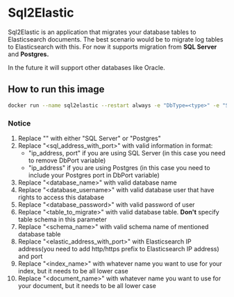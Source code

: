 # Sql2Elastic

Sql2Elastic is an application that migrates your database tables to Elasticsearch documents.
The best scenario would be to migrate log tables to Elasticsearch with this.
For now it supports migration from **SQL Server** and **Postgres.**

In the future it will support other databases like Oracle.

## How to run this image

```bash
docker run --name sql2elastic --restart always -e "DbType=<type>" -e "SqlHost=<sql_address_with_port>" -e "DbPort=<db_port>" -e "DbName=<database_name>" -e "DbUsername=<database_username>" -e "DbPassword=<database_password>" -e "DbTable=<table_to_migrate>" -e "DbSchema=<schema_name>" -e "ElasticHost=<elastic_address_with_port>" -e "ElasticIndex=<index_name>" -e "ElasticDocument=<document_name>" -d ryukote/sql2elastic:latest
```

### Notice

1. Replace "<type>" with either "SQL Server" or "Postgres"
2. Replace "<sql_address_with_port>" with valid information in format:
    * "ip_address, port" if you are using SQL Server (in this case you need to remove DbPort variable)
    * "ip_address" if you are using Postgres (in this case you need to include your Postgres port in DbPort variable)
3. Replace "<database_name>" with valid database name
4. Replace "<database_username>" with valid database user that have rights to access this database
5. Replace "<database_password>" with valid password of user
6. Replace "<table_to_migrate>" with valid database table. **Don't** specify table schema in this parameter
7. Replace "<schema_name>" with valid schema name of mentioned database table
8. Replace "<elastic_address_with_port>" with Elasticsearch IP address(you need to add http/https prefix to Elasticsearch IP address) and port
9. Replace "<index_name>" with whatever name you want to use for your index, but it needs to be all lower case
10. Replace "<document_name>" with whatever name you want to use for your document, but it needs to be all lower case
